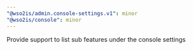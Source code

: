 ```yaml
---
"@wso2is/admin.console-settings.v1": minor
"@wso2is/console": minor
---
```


Provide support to list sub features under the console settings
